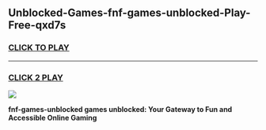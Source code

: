 
## Unblocked-Games-fnf-games-unblocked-Play-Free-qxd7s
<h3>
<a href="https://premium76.site?title=fnf-games-unblocked&ref=19M">CLICK TO PLAY</a></h3>
<hr>

<h3>
<a href="https://premium76.site?title=fnf-games-unblocked&ref=19M">CLICK 2 PLAY</a>
  
</h3>

<a href="https://premium76.site?title=fnf-games-unblocked&ref=19M"><img src="https://clearcache.store/games.png"></a>


**fnf-games-unblocked games unblocked: Your Gateway to Fun and Accessible Online Gaming**
